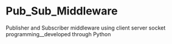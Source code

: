 # Pub_Sub_Middleware
Publisher and Subscriber middleware using client server socket programming__developed through Python
